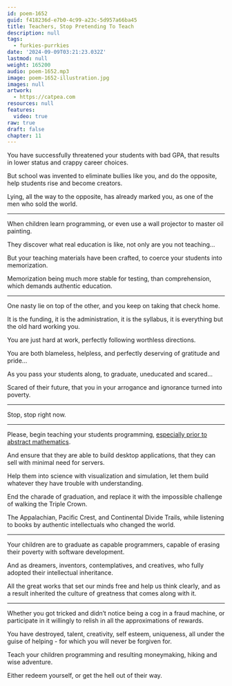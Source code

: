 ```yaml
---
id: poem-1652
guid: f418236d-e7b0-4c99-a23c-5d957a66ba45
title: Teachers, Stop Pretending To Teach
description: null
tags:
  - furkies-purrkies
date: '2024-09-09T03:21:23.032Z'
lastmod: null
weight: 165200
audio: poem-1652.mp3
image: poem-1652-illustration.jpg
images: null
artwork:
  - https://catpea.com
resources: null
features:
  video: true
raw: true
draft: false
chapter: 11
---
```


You have successfully threatened your students with bad GPA,
that results in lower status and crappy career choices.

But school was invented to eliminate bullies like you,
and do the opposite, help students rise and become creators.

Lying, all the way to the opposite, has already marked you,
as one of the men who sold the world.

---

When children learn programming,
or even use a wall projector to master oil painting.

They discover what real education is like,
not only are you not teaching…

But your teaching materials have been crafted,
to coerce your students into memorization.

Memorization being much more stable for testing,
than comprehension, which demands authentic education.

---

One nasty lie on top of the other,
and you keep on taking that check home.

It is the funding, it is the administration, it is the syllabus,
it is everything but the old hard working you.

You are just hard at work,
perfectly following worthless directions.

You are both blameless, helpless,
and perfectly deserving of gratitude and pride…

As you pass your students along,
to graduate, uneducated and scared...

Scared of their future,
that you in your arrogance and ignorance turned into poverty.

---

Stop,
stop right now.

---

Please, begin teaching your students programming,
[especially prior to abstract mathematics][1].

And ensure that they are able to build desktop applications,
that they can sell with minimal need for servers.

Help them into science with visualization and simulation,
let them build whatever they have trouble with understanding.

End the charade of graduation,
and replace it with the impossible challenge of walking the Triple Crown.

The Appalachian, Pacific Crest, and Continental Divide Trails,
while listening to books by authentic intellectuals who changed the world.

---

Your children are to graduate as capable programmers,
capable of erasing their poverty with software development.

And as dreamers, inventors, contemplatives, and creatives,
who fully adopted their intellectual inheritance.

All the great works that set our minds free and help us think clearly,
and as a result inherited the culture of greatness that comes along with it.

---

Whether you got tricked and didn’t notice being a cog in a fraud machine,
or participate in it willingly to relish in all the approximations of rewards.

You have destroyed, talent, creativity, self esteem, uniqueness,
all under the guise of helping - for which you will never be forgiven for.

Teach your children programming and resulting moneymaking,
hiking and wise adventure.

Either redeem yourself,
or get the hell out of their way.

[1]: https://github.com/Experience-Monks/math-as-code
